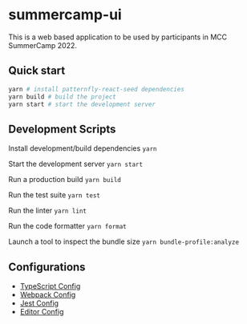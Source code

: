 # summercamp-ui

This is a web based application to be used by participants in MCC SummerCamp 2022.


## Quick start

```bash
yarn # install patternfly-react-seed dependencies
yarn build # build the project
yarn start # start the development server
```

## Development Scripts

Install development/build dependencies
`yarn`

Start the development server
`yarn start`

Run a production build
`yarn build`

Run the test suite
`yarn test`

Run the linter
`yarn lint`

Run the code formatter
`yarn format`

Launch a tool to inspect the bundle size
`yarn bundle-profile:analyze`

## Configurations
* [TypeScript Config](./tsconfig.json)
* [Webpack Config](./webpack.common.js)
* [Jest Config](./jest.config.js)
* [Editor Config](./.editorconfig)
